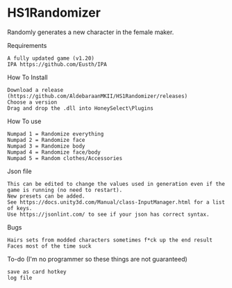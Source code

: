 # HS1Randomizer

Randomly generates a new character in the female maker.

Requirements

    A fully updated game (v1.20)
    IPA https://github.com/Eusth/IPA
    


How To Install

    Download a release (https://github.com/AldebaraanMKII/HS1Randomizer/releases)
    Choose a version
    Drag and drop the .dll into HoneySelect\Plugins
    
How To use
    
    Numpad 1 = Randomize everything
    Numpad 2 = Randomize face
    Numpad 3 = Randomize body
    Numpad 4 = Randomize face/body
    Numpad 5 = Random clothes/Accessories


Json file

    This can be edited to change the values used in generation even if the game is running (no need to restart).
    New presets can be added.
    See https://docs.unity3d.com/Manual/class-InputManager.html for a list of keys.
    Use https://jsonlint.com/ to see if your json has correct syntax.

Bugs

    Hairs sets from modded characters sometimes f*ck up the end result
    Faces most of the time suck 
   
To-do (I'm no programmer so these things are not guaranteed)

    save as card hotkey
    log file




